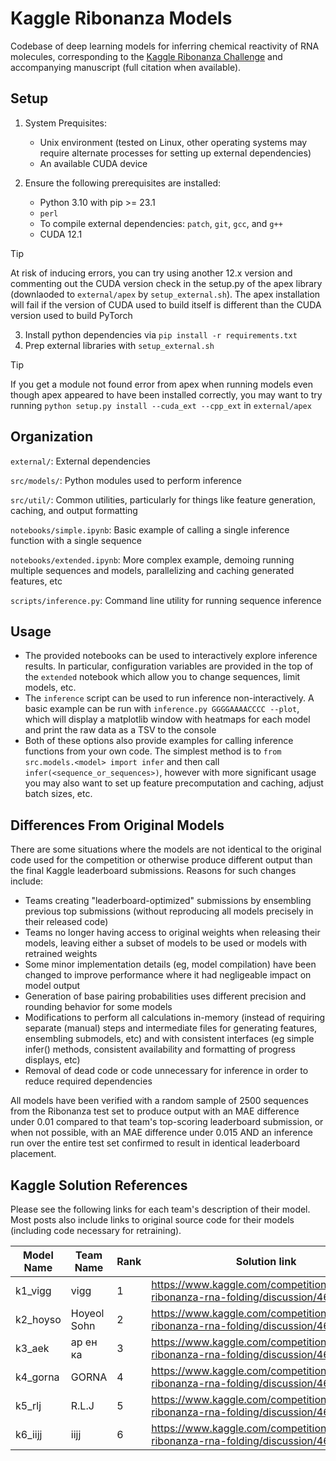 # Kaggle Ribonanza Models

Codebase of deep learning models for inferring chemical reactivity of RNA molecules, corresponding to the
[Kaggle Ribonanza Challenge](https://www.kaggle.com/competitions/stanford-ribonanza-rna-folding) and
accompanying manuscript (full citation when available).

## Setup

1) System Prequisites:
    * Unix environment (tested on Linux, other operating systems may require alternate processes for setting up external dependencies)
    * An available CUDA device

2) Ensure the following prerequisites are installed:
    * Python 3.10 with pip >= 23.1
    * `perl`
    * To compile external dependencies: `patch`, `git`, `gcc`, and `g++`
    * CUDA 12.1
> [!TIP]
> At risk of inducing errors, you can try using another 12.x version and commenting out the CUDA version check in the setup.py
> of the apex library (downlaoded to `external/apex` by `setup_external.sh`). The apex installation will fail if the version
> of CUDA used to build itself is different than the CUDA version used to build PyTorch

3) Install python dependencies via `pip install -r requirements.txt`
4) Prep external libraries with `setup_external.sh`
> [!TIP]
> If you get a module not found error from apex when running models even though apex appeared to have been
  installed correctly, you may want to try running `python setup.py install --cuda_ext --cpp_ext` in `external/apex`

## Organization
`external/`: External dependencies

`src/models/`: Python modules used to perform inference

`src/util/`: Common utilities, particularly for things like feature generation, caching, and output formatting 

`notebooks/simple.ipynb`: Basic example of calling a single inference function with a single sequence

`notebooks/extended.ipynb`: More complex example, demoing running multiple sequences and models, parallelizing and caching generated features, etc

`scripts/inference.py`: Command line utility for running sequence inference

## Usage
* The provided notebooks can be used to interactively explore inference results. In particular, configuration variables are
  provided in the top of the `extended` notebook which allow you to change sequences, limit models, etc.
* The `inference` script can be used to run inference non-interactively. A basic example can be run with `inference.py GGGGAAAACCCC --plot`,
  which will display a matplotlib window with heatmaps for each model and print the raw data as a TSV to the console
* Both of these options also provide examples for calling inference functions from your own code. The simplest
  method is to `from src.models.<model> import infer` and then call `infer(<sequence_or_sequences>)`, however with more significant usage
  you may also want to set up feature precomputation and caching, adjust batch sizes, etc.

## Differences From Original Models
There are some situations where the models are not identical to the original code used for the competition or otherwise
produce different output than the final Kaggle leaderboard submissions. Reasons for such changes include:
* Teams creating "leaderboard-optimized" submissions by ensembling previous top submissions (without reproducing all models precisely in their released code)
* Teams no longer having access to original weights when releasing their models, leaving either a subset of models to be used or models with retrained weights
* Some minor implementation details (eg, model compilation) have been changed to improve performance where it had negligeable impact on model output
* Generation of base pairing probabilities uses different precision and rounding behavior for some models
* Modifications to perform all calculations in-memory (instead of requiring separate (manual) steps
  and intermediate files for generating features, ensembling submodels, etc) and with consistent interfaces
  (eg simple infer() methods, consistent availability and formatting of progress displays, etc)
* Removal of dead code or code unnecessary for inference in order to reduce required dependencies

All models have been verified with a random sample of 2500 sequences from the Ribonanza test set to produce output
with an MAE difference under 0.01 compared to that team's top-scoring leaderboard submission, or when not possible,
with an MAE difference under 0.015 AND an inference run over the entire test set confirmed to result in identical
leaderboard placement.

## Kaggle Solution References
Please see the following links for each team's description of their model. Most posts also include
links to original source code for their models (including code necessary for retraining).

| Model Name | Team Name                       | Rank  | Solution link                                                                      |
|------------|---------------------------------|-------|------------------------------------------------------------------------------------|
|k1_vigg     |vigg                             |   1   |https://www.kaggle.com/competitions/stanford-ribonanza-rna-folding/discussion/460121|
|k2_hoyso    |Hoyeol Sohn                      |   2   |https://www.kaggle.com/competitions/stanford-ribonanza-rna-folding/discussion/460316|
|k3_aek      |ар ен ка                         |   3   |https://www.kaggle.com/competitions/stanford-ribonanza-rna-folding/discussion/460403|
|k4_gorna    |GORNA                            |   4   |https://www.kaggle.com/competitions/stanford-ribonanza-rna-folding/discussion/460203|
|k5_rlj      |R.L.J                            |   5   |https://www.kaggle.com/competitions/stanford-ribonanza-rna-folding/discussion/460250|
|k6_iijj     |iijj                             |   6   |https://www.kaggle.com/competitions/stanford-ribonanza-rna-folding/discussion/460392|

